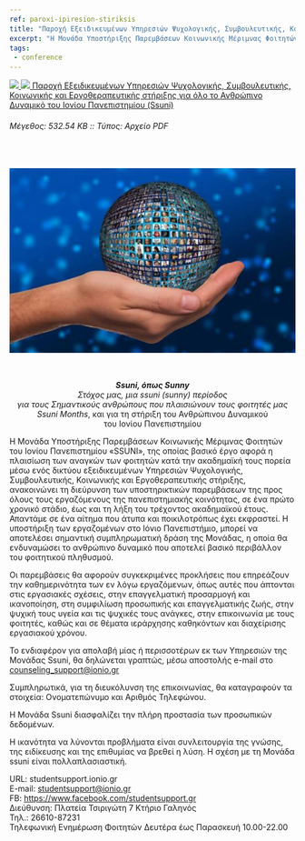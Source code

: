 ```yaml
---
ref: paroxi-ipiresion-stiriksis
title: "Παροχή Εξειδικευμένων Υπηρεσιών Ψυχολογικής, Συμβουλευτικής, Κοινωνικής και Εργοθεραπευτικής στήριξης για όλο το Ανθρώπινο Δυναμικό του Ιονίου Πανεπιστημίου (Ssuni)"
excerpt: "Η Μονάδα Υποστήριξης Παρεμβάσεων Κοινωνικής Μέριμνας Φοιτητών του Ιονίου Πανεπιστημίου «SSUNI», ανακοινώνει την παροχή υποστηρικτικών υπηρεσιών προς όλους τους εργαζόμενους της πανεπιστημιακής κοινότητας"
tags:
 - conference
--- 
```


<a id="raw-url" href="https://raw.githubusercontent.com/sudowicked/sitegr/2018024/IU-nf-20163-85920-gr.pdf"> 
<img src="https://ionio.gr/commons/images/flags/gr.png"</img>
<img src="https://ionio.gr/commons/images/filetypes/pdf.png"</img> Παροχή Εξειδικευμένων Υπηρεσιών Ψυχολογικής, Συμβουλευτικής, Κοινωνικής και Εργοθεραπευτικής στήριξης για όλο το Ανθρώπινο Δυναμικό του Ιονίου Πανεπιστημίου (Ssuni)</a> 

###### Mέγεθος: 532.54 KB :: Τύπος: Αρχείο PDF<br><br><br>

<p align="center"><img src="/assets/images/ipiresies-stiriksis.jpg"</img></p><br>

<p align="center"><em><b>Ssuni, όπως Sunny</b><br>
Στόχος μας, μια ssuni (sunny) περίοδος<br>
για τους Σημαντικούς ανθρώπους που πλαισιώνουν τους φοιτητές μας<br>
Ssuni Months</em>, και για τη στήριξη του Ανθρώπινου Δυναμικού<br>
του Ιονίου Πανεπιστημίου<br></p>

Η Μονάδα Υποστήριξης Παρεμβάσεων Κοινωνικής Μέριμνας Φοιτητών του Ιονίου Πανεπιστημίου «SSUNI», της οποίας βασικό έργο αφορά η πλαισίωση των αναγκών των φοιτητών κατά την ακαδημαϊκή τους πορεία μέσω ενός δικτύου εξειδικευμένων Υπηρεσιών Ψυχολογικής, Συμβουλευτικής, Κοινωνικής και Εργοθεραπευτικής στήριξης, ανακοινώνει τη διεύρυνση των υποστηρικτικών παρεμβάσεων της προς όλους τους εργαζόμενους της πανεπιστημιακής κοινότητας, σε ένα πρώτο χρονικό στάδιο, έως και τη λήξη του τρέχοντος ακαδημαϊκού έτους. Απαντάμε σε ένα αίτημα που άτυπα και ποικιλοτρόπως έχει εκφραστεί. Η υποστήριξη των εργαζομένων στο Ιόνιο Πανεπιστήμιο, μπορεί να αποτελέσει σημαντική συμπληρωματική δράση της Μονάδας, η οποία θα ενδυναμώσει το ανθρώπινο δυναμικό που αποτελεί βασικό περιβάλλον του φοιτητικού πληθυσμού.

Οι παρεμβάσεις θα αφορούν συγκεκριμένες προκλήσεις που επηρεάζουν την καθημερινότητα των εν λόγω εργαζόμενων, όπως αυτές που άπτονται στις εργασιακές σχέσεις, στην επαγγελματική προσαρμογή και ικανοποίηση, στη συμφιλίωση προσωπικής και επαγγελματικής ζωής, στην ψυχική τους υγεία και τις ψυχικές τους ανάγκες, στην επικοινωνία με τους φοιτητές, καθώς και σε θέματα ιεράρχησης καθηκόντων και διαχείρισης εργασιακού χρόνου.

Το ενδιαφέρον για απολαβή μίας ή περισσοτέρων εκ των Υπηρεσιών της Μονάδας Ssuni, θα δηλώνεται γραπτώς, μέσω αποστολής e-mail στο counseling_support@ionio.gr

Συμπληρωτικά, για τη διευκόλυνση της επικοινωνίας, θα καταγραφούν τα στοιχεία: Ονοματεπώνυμο και Αριθμός Τηλεφώνου.

Η Μονάδα Ssuni διασφαλίζει την πλήρη προστασία των προσωπικών δεδομένων.

Η ικανότητα να λύνονται προβλήματα είναι συνλειτουργία της γνώσης, της ειδίκευσης και της επιθυμίας να βρεθεί η λύση. Η σχέση με τη Μονάδα ssuni είναι πολλαπλασιαστική.

URL: studentsupport.ionio.gr<br>
E-mail: studentsupport@ionio.gr<br>
FB: https://www.facebook.com/studentsupport.gr<br>
Διεύθυνση: Πλατεία Τσιριγώτη 7 Κτήριο Γαληνός<br>
Τηλ.: 26610-87231<br>
Τηλεφωνική Ενημέρωση Φοιτητών Δευτέρα έως Παρασκευή 10.00-22.00
